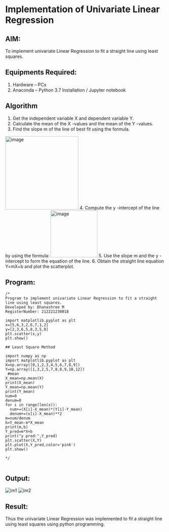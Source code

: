 # Implementation of Univariate Linear Regression
## AIM:
To implement univariate Linear Regression to fit a straight line using least squares.

## Equipments Required:
1. Hardware – PCs
2. Anaconda – Python 3.7 Installation / Jupyter notebook

## Algorithm
1. Get the independent variable X and dependent variable Y.
2. Calculate the mean of the X -values and the mean of the Y -values.
3. Find the slope m of the line of best fit using the formula. 
<img width="231" alt="image" src="https://user-images.githubusercontent.com/93026020/192078527-b3b5ee3e-992f-46c4-865b-3b7ce4ac54ad.png">
4. Compute the y -intercept of the line by using the formula:
<img width="148" alt="image" src="https://user-images.githubusercontent.com/93026020/192078545-79d70b90-7e9d-4b85-9f8b-9d7548a4c5a4.png">
5. Use the slope m and the y -intercept to form the equation of the line.
6. Obtain the straight line equation Y=mX+b and plot the scatterplot.

## Program:
```
/*
Program to implement univariate Linear Regression to fit a straight line using least squares.
Developed by: Dhanashree M
RegisterNumber: 212221230018

import matplotlib.pyplot as plt
x=[5,6,3,2,6,7,1,2]
y=[2,3,6,5,8,3,5,8]
plt.scatter(x,y)
plt.show()

## Least Square Method

import numpy as np
import matplotlib.pyplot as plt
X=np.array([0,1,2,3,4,5,6,7,8,9])
Y=np.array([1,3,2,5,7,8,8,9,10,12])
 #mean 
X_mean=np.mean(X)
print(X_mean)
Y_mean=np.mean(Y)
print(Y_mean)
num=0
denum=0
for i in range(len(x)):
  num+=(X[i]-X_mean)*(Y[i]-Y_mean)
  denum+=(x[i]-X_mean)**2
m=num/denum
b=Y_mean-m*X_mean
print(m,b)
Y_pred=m*X+b
print("y pred:",Y_pred)
plt.scatter(X,Y)
plt.plot(X,Y_pred,color='pink')
plt.show()

*/


```

## Output:
![im1](https://user-images.githubusercontent.com/94165415/198187536-936d0030-874f-402b-8a32-9d721d40303f.png)
![im2](https://user-images.githubusercontent.com/94165415/198187556-d739f7a2-9286-477a-924a-f314d4c4cc3c.png)

## Result:

Thus the univariate Linear Regression was implemented to fit a straight line using least squares using python programming.
